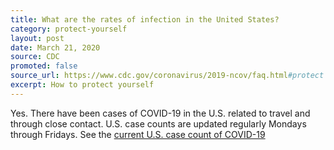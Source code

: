 ```yaml
---
title: What are the rates of infection in the United States?
category: protect-yourself
layout: post
date: March 21, 2020
source: CDC
promoted: false
source_url: https://www.cdc.gov/coronavirus/2019-ncov/faq.html#protect
excerpt: How to protect yourself
---
```


Yes. There have been cases of COVID-19 in the U.S. related to travel and through close contact. U.S. case counts are updated 
regularly Mondays through Fridays. See the <a href="https://www.cdc.gov/coronavirus/2019-ncov/cases-updates/cases-in-us.html?CDC_AA_refVal=https%3A%2F%2Fwww.cdc.gov%2Fcoronavirus%2F2019-ncov%2Fcases-in-us.html"> current U.S. case count of COVID-19</a>

